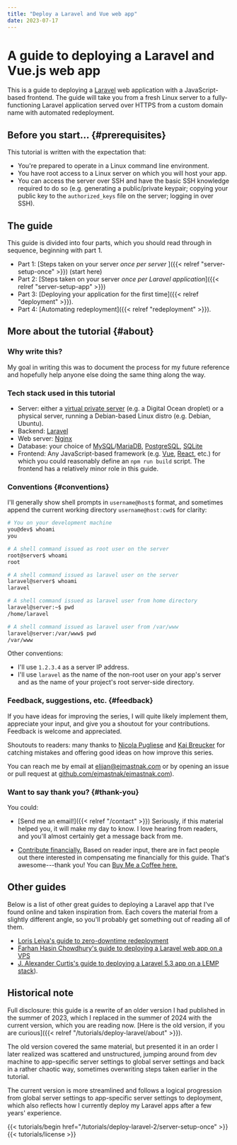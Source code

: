 ```yaml
---
title: "Deploy a Laravel and Vue web app"
date: 2023-07-17
---
```


# A guide to deploying a Laravel and Vue.js web app

This is a guide to deploying a [Laravel](https://laravel.com/) web application with a JavaScript-based frontend.
The guide will take you from a fresh Linux server to a fully-functioning Laravel application served over HTTPS from a custom domain name with automated redeployment.

## Before you start... {#prerequisites}

This tutorial is written with the expectation that:

- You're prepared to operate in a Linux command line environment.
- You have root access to a Linux server on which you will host your app.
- You can access the server over SSH and have the basic SSH knowledge required to do so (e.g. generating a public/private keypair; copying your public key to the `authorized_keys` file on the server; logging in over SSH).

## The guide

This guide is divided into four parts, which you should read through in sequence, beginning with part 1.

- Part 1: [Steps taken on your server *once per server* ]({{< relref "server-setup-once" >}}) (start here)
- Part 2: [Steps taken on your server *once per Laravel application*]({{< relref "server-setup-app" >}})
- Part 3: [Deploying your application for the first time]({{< relref "deployment" >}}).
- Part 4: [Automating redeployment]({{< relref "redeployment" >}}).

## More about the tutorial {#about}

### Why write this?

My goal in writing this was to document the process for my future reference and hopefully help anyone else doing the same thing along the way.

### Tech stack used in this tutorial

- Server: either a [virtual private server](https://en.wikipedia.org/wiki/Virtual_private_server) (e.g. a Digital Ocean droplet) or a physical server, running a Debian-based Linux distro (e.g. Debian, Ubuntu).
- Backend: [Laravel](https://laravel.com/)
- Web server: [Nginx](https://www.nginx.com/)
- Database: your choice of [MySQL](https://www.mysql.com/)/[MariaDB](https://mariadb.org/), [PostgreSQL](https://www.postgresql.org/), [SQLite](https://www.sqlite.org/index.html)
- Frontend: Any JavaScript-based framework (e.g. [Vue](https://vuejs.org/), [React](https://react.dev/), etc.) for which you could reasonably define an `npm run build` script.
  The frontend has a relatively minor role in this guide.

### Conventions {#conventions}

I'll generally show shell prompts in `username@host$` format, and sometimes append the current working directory `username@host:cwd$` for clarity:

```bash
# You on your development machine
you@dev$ whoami
you

# A shell command issued as root user on the server
root@server$ whoami
root

# A shell command issued as laravel user on the server
laravel@server$ whoami
laravel

# A shell command issued as laravel user from home directory
laravel@server:~$ pwd
/home/laravel

# A shell command issued as laravel user from /var/www
laravel@server:/var/www$ pwd
/var/www
```

Other conventions:

- I'll use `1.2.3.4` as a server IP address.
- I'll use `laravel` as the name of the non-root user on your app's server and as the name of your project's root server-side directory.

### Feedback, suggestions, etc. {#feedback}

If you have ideas for improving the series, I will quite likely implement them, appreciate your input, and give you a shoutout for your contributions.
Feedback is welcome and appreciated.

Shoutouts to readers: many thanks to [Nicola Pugliese](http://www.nicolapugliese.com/) and [Kai Breucker](https://bonfireatnight.github.io/index.html) for catching mistakes and offering good ideas on how improve this series.

You can reach me by email at [elijan@ejmastnak.com](mailto:elijan@ejmastnak.com) or by opening an issue or pull request at [github.com/ejmastnak/ejmastnak.com](https://github.com/ejmastnak/ejmastnak.com)).

### Want to say thank you? {#thank-you}

You could:

- [Send me an email!]({{< relref "/contact" >}})
  Seriously, if this material helped you, it will make my day to know.
  I love hearing from readers, and you'll almost certainly get a message back from me.

- [Contribute financially.](https://www.buymeacoffee.com/ejmastnak)
  Based on reader input, there are in fact people out there interested in compensating me financially for this guide.
  That's awesome---thank you!
  You can [Buy Me a Coffee here.](https://www.buymeacoffee.com/ejmastnak)

## Other guides

Below is a list of other great guides to deploying a Laravel app that I've found online and taken inspiration from.
Each covers the material from a slightly different angle, so you'll probably get something out of reading all of them.

- [Loris Leiva's guide to zero-downtime redeployment](https://lorisleiva.com/deploy-your-laravel-app-from-scratch/deploy-with-zero-downtime)
- [Farhan Hasin Chowdhury's guide to deploying a Laravel web app on a VPS](https://adevait.com/laravel/deploying-laravel-applications-virtual-private-servers)
- [J. Alexander Curtis's guide to deploying a Laravel 5.3 app on a LEMP stack](https://devmarketer.io/learn/deploy-laravel-5-app-lemp-stack-ubuntu-nginx/)).

## Historical note

Full disclosure: this guide is a rewrite of an older version I had published in the summer of 2023, which I replaced in the summer of 2024 with the current version, which you are reading now.
[Here is the old version, if you are curious]({{< relref "/tutorials/deploy-laravel/about" >}}).

The old version covered the same material, but presented it in an order I later realized was scattered and unstructured, jumping around from dev machine to app-specific server settings to global server settings and back in a rather chaotic way, sometimes overwriting steps taken earlier in the tutorial.

The current version is more streamlined and follows a logical progression from global server settings to app-specific server settings to deployment, which also reflects how I currently deploy my Laravel apps after a few years' experience.

<div class="my-8">
{{< tutorials/begin href="/tutorials/deploy-laravel-2/server-setup-once" >}}
</div>

<div class="mt-6">
  {{< tutorials/license >}}
<div>
